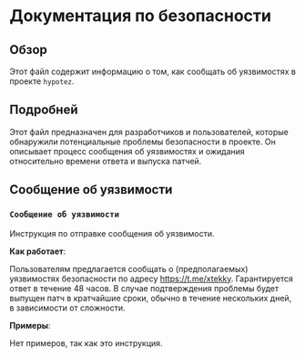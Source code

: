 # Документация по безопасности

## Обзор

Этот файл содержит информацию о том, как сообщать об уязвимостях в проекте `hypotez`.

## Подробней

Этот файл предназначен для разработчиков и пользователей, которые обнаружили потенциальные проблемы безопасности в проекте. Он описывает процесс сообщения об уязвимостях и ожидания относительно времени ответа и выпуска патчей.

## Сообщение об уязвимости

### `Сообщение об уязвимости`

Инструкция по отправке сообщения об уязвимости.

**Как работает**:

Пользователям предлагается сообщать о (предполагаемых) уязвимостях безопасности по адресу https://t.me/xtekky.
Гарантируется ответ в течение 48 часов.
В случае подтверждения проблемы будет выпущен патч в кратчайшие сроки, обычно в течение нескольких дней, в зависимости от сложности.

**Примеры**:

Нет примеров, так как это инструкция.